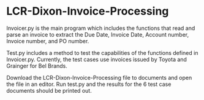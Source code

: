 # LCR-Dixon-Invoice-Processing

Invoicer.py is the main program which includes the functions that read and parse an invoice to extract the Due Date, Invoice Date, Account number, Invoice number, and PO number.

Test.py includes a method to test the capabilities of the functions defined in Invoicer.py. Currently, the test cases use invoices issued by Toyota and Grainger for Bel Brands.

Download the LCR-Dixon-Invoice-Processing file to documents and open the file in an editor. Run test.py and the results for the 6 test case documents should be printed out.
